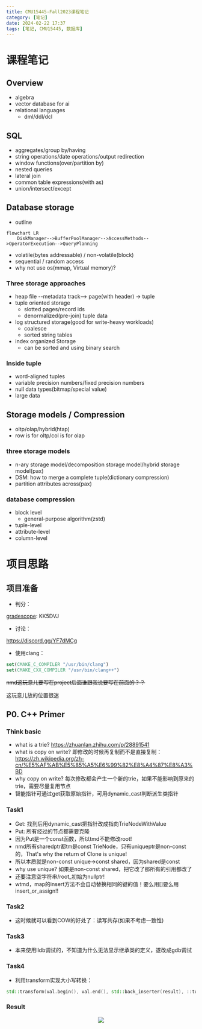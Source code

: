 ```yaml
---
title: CMU15445-Fall2023课程笔记
category: [笔记]
date: 2024-02-22 17:37
tags: [笔记, CMU15445, 数据库]
---
```


# 课程笔记

## Overview

- algebra
- vector database for ai
- relational languages
  - dml/ddl/dcl

## SQL

- aggregates/group by/having
- string operations/date operations/output redirection
- window functions(over/partition by)
- nested queries
- lateral join
- common table expressions(with as)
- union/intersect/except

## Database storage

- outline

```mermaid
flowchart LR
    DiskManager-->BufferPoolManager-->AccessMethods-->OperatorExecution-->QueryPlanning
```

- volatile(bytes addressable) / non-volatile(block)
- sequential / random access
- why not use os(mmap, Virtual memory)?

### Three storage approaches

- heap file --metadata track--> page(with header) -> tuple
- tuple oriented storage
  - slotted pages/record ids
  - denormalized(pre-join) tuple data
- log structured storage(good for write-heavy workloads)
  - coalesce
  - sorted string tables
- index organized Storage
  - can be sorted and using binary search

### Inside tuple

- word-aligned tuples
- variable precision numbers/fixed precision numbers
- null data types(bitmap/special value)
- large data

## Storage models / Compression

- oltp/olap/hybrid(htap)
- row is for oltp/col is for olap

### three storage models

- n-ary storage model/decomposition storage model/hybrid storage model(pax)
- DSM: how to merge a complete tuple(dictionary compression)
- partition attributes across(pax)

### database compression

- block level
  - general-purpose algorithm(zstd)
- tuple-level
- attribute-level
- column-level

# 项目思路

## 项目准备

- 判分：

[gradescope](https://www.gradescope.com): KK5DVJ

- 讨论：

https://discord.gg/YF7dMCg

- 使用clang：

```cmake
set(CMAKE_C_COMPILER "/usr/bin/clang")
set(CMAKE_CXX_COMPILER "/usr/bin/clang++")
```

~~nmd这玩意儿要写在project后面谁跟我说要写在前面的？？~~

这玩意儿放的位置很迷

## P0. C++ Primer

### Think basic

- what is a trie? https://zhuanlan.zhihu.com/p/28891541
- what is copy on write? 即修改的时候再复制而不是直接复制：https://zh.wikipedia.org/zh-cn/%E5%AF%AB%E5%85%A5%E6%99%82%E8%A4%87%E8%A3%BD
- why copy on write? 每次修改都会产生一个新的trie，如果不能影响到原来的trie，需要尽量复用节点
- 智能指针可通过get获取原始指针，可用dynamic_cast判断派生类指针

### Task1

- Get: 找到后用dynamic_cast把指针改成指向TrieNodeWithValue
- Put: 所有经过的节点都需要克隆
- 因为Put是一个const函数，所以tmd不能修改root!
- nmd所有sharedptr都tm是const TrieNode，只有uniqueptr是non-const的，That's why the return of Clone is unique!
- 所以本质就是non-const unique->const shared，因为shared是const
- why use unique? 如果是non-const shared，把它改了那所有的引用都改了
- 还要注意空字符串/root\_初始为nullptr!
- wtmd，map的insert方法不会自动替换相同的键的值！要么用[]要么用insert_or_assign!!

### Task2

- 这时候就可以看到COW的好处了：读写共存(如果不考虑一致性)

### Task3

- 本来使用lldb调试的，不知道为什么无法显示继承类的定义，遂改成gdb调试

### Task4

- 利用transform实现大小写转换：

```cpp
std::transform(val.begin(), val.end(), std::back_inserter(result), ::tolower);
```

### Result

<p align="center">
<img src="/imgs/image-20240228215147.png"/>
</p>
